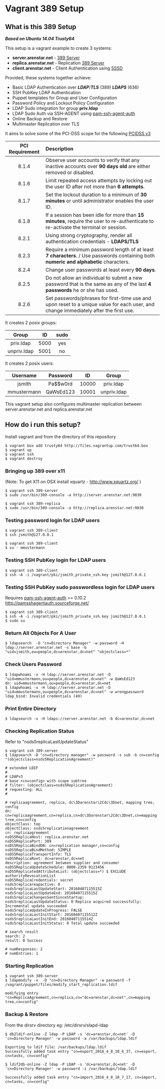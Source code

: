 # Vagrant 389 Setup

## What is this 389 Setup

___Based on Ubuntu 14.04 Trusty64___

This setup is a vagrant example to create 3 systems:

* **server.arenstar.net**  - [389 Server](http://directory.fedoraproject.org/ "389 Server")
* **replica.arenstar.net** - Replication [389 Server](http://directory.fedoraproject.org/ "389 Server")
* **client.arenstar.net**  - Client Authentication using [SSSD](https://fedorahosted.org/sssd/ "SSSD")

Provided, these systems together achieve:

* Basic LDAP Authentication over **_LDAP_**/**_TLS_** (389) **_LDAPS_** (636)
* SSH PubKey LDAP Authentication
* Puppet templates for Group and User Configuration
* Password Policy and Lockout Policy Configuration
* LDAP Sudo integration for group **priv.ldap**
* LDAP Sudo Auth via SSH-AGENT using [pam-ssh-agent-auth](http://pamsshagentauth.sourceforge.net/ "pam-ssh-agent-auth")
* Online Backup and Restore
* Multimaster Replication over TLS

It aims to solve some of the PCI-DSS scope for the following [PCIDSS v3](https://www.pcisecuritystandards.org/documents/PCI_DSS_v3.pdf "PCIDSS v3")

| PCI Requirement | Description |
| :---: | :--- |
| 8.1.4 | Observe user accounts to verify that any inactive accounts over **90 days old** are either removed or disabled. |
| 8.1.6 | Limit repeated access attempts by locking out the user ID after not more than **6 attempts**. |
| 8.1.7 | Set the lockout duration to a minimum of **30 minutes** or until administrator enables the user ID. |
| 8.1.8 | If a session has been idle for more than **15 minutes**, require the user to re-authenticate to re-activate the terminal or session. |
| 8.2.1 | Using strong cryptography, render all authentication credentials - **LDAPS/TLS** |
| 8.2.3 | Require a minimum password length of at least **7 characters**. / Use passwords containing both **numeric and alphabetic** characters. |
| 8.2.4 | Change user passwords at least every **90 days**. |
| 8.2.5 | Do not allow an individual to submit a new password that is the same as any of the last **4 passwords** he or she has used. |
| 8.2.6 | Set passwords/phrases for first-time use and upon reset to a unique value for each user, and change immediately after the first use. |


It creates 2 posix groups:

| Group |  ID   | sudo  |
| :---: | :---: | :---: |
| priv.ldap | 5000  | yes |
| unpriv.ldap | 5001  | no |

It creates 2 posix users:

| Username    | Password  | ID    | Group       |
| :---------: | :-------: | :---: | :---------: |
| jsmith      | Pa$$w0rd  | 10000 | priv.ldap   |
| mmustermann | QaWsEd123 | 10001 | unpriv.ldap |



This vagrant setup also configures multimaster replication between
server.arenstar.net and replica.arenstar.net 

## How do i run this setup?

Install vagrant and from the directory of this repository

```
$ vagrant box add trusty64 http://files.vagrantup.com/trust64.box
$ vagrant up
$ vagrant ssh
$ vagrant destroy
```

### Bringing up 389 over x11 ###
(Note: To get X11 on OSX install xquartz - http://www.xquartz.org/ )
```
$ vagrant ssh 389-server
$ sudo /usr/bin/389-console -a http://server.arenstar.net:9830

$ vagrant ssh 389-replica
$ sudo /usr/bin/389-console -a http://replica.arenstar.net:9830
```

### Testing password login for LDAP users
```
$ vagrant ssh 389-client
$ ssh jsmith@127.0.0.1 

$ vagrant ssh 389-client
$ su - mmustermann
```

### Testing SSH PubKey login for LDAP users
```
$ vagrant ssh 389-client
$ ssh -A -i /vagrant/pki/jsmith_private_ssh.key jsmith@127.0.0.1
```

### Testing SSH PubKey sudo passwordless login for LDAP users
Requires [pam-ssh-agent-auth](http://ppa.launchpad.net/cpick/pam-ssh-agent-auth/ubuntu/pool/main/p/pam-ssh-agent-auth/pam-ssh-agent-auth_0.10.2-0ubuntu0ppa1_amd64.deb"pam-ssh-agent-auth") >= 0.10.2 
http://pamsshagentauth.sourceforge.net/

```
$ vagrant ssh 389-client
$ ssh -A -i /vagrant/pki/jsmith_private_ssh.key jsmith@127.0.0.1
$ sudo su
```

### Return All Objects For A User
```
$ ldapsearch  -D "cn=Directory Manager" -w password -H ldap://server.arenstar.net -s base -b "uid=jsmith,ou=people,dc=arenstar,dc=net" "objectclass=*"
```


### Check Users Password
```
$ ldapwhoami -x -H ldap://server.arenstar.net -D "uid=mmustermann,ou=people,dc=arenstar,dc=net" -w QaWsEd123
dn: uid=mmustermann,ou=people,dc=arenstar,dc=net
$ ldapwhoami -x -H ldap://server.arenstar.net -D "uid=mmustermann,ou=people,dc=arenstar,dc=net" -w wrongpassword
ldap_bind: Invalid credentials (49)
```

### Print Entire Directory
```
$ ldapsearch -x -H ldaps://server.arenstar.net -b dc=arenstar,dc=net
```

### Checking Replication Status
Refer to "nsds5replicaLastUpdateStatus"
```
$ vagrant ssh 389-server
$ ldapsearch -D "cn=directory manager" -w password -s sub -b cn=config "(objectclass=nsds5ReplicationAgreement)"

# extended LDIF
#
# LDAPv3
# base <cn=config> with scope subtree
# filter: (objectclass=nsds5ReplicationAgreement)
# requesting: ALL
#

# replicaagreement, replica, dc\3Darenstar\2Cdc\3Dnet, mapping tree, config
dn: cn=replicaagreement,cn=replica,cn=dc\3Darenstar\2Cdc\3Dnet,cn=mapping tree,cn=config
objectClass: top
objectClass: nsds5replicationagreement
cn: replicaagreement
nsDS5ReplicaHost: replica.arenstar.net
nsDS5ReplicaPort: 389
nsDS5ReplicaBindDN: cn=replication manager,cn=config
nsDS5ReplicaBindMethod: SIMPLE
nsDS5ReplicaTransportInfo: TLS
nsDS5ReplicaRoot: dc=arenstar,dc=net
description: agreement between supplier and consumer
nsDS5ReplicaUpdateSchedule: 0000-2359 0123456
nsDS5ReplicatedAttributeList: (objectclass=*) $ EXCLUDE authorityRevocationList
nsDS5ReplicaCredentials: secret
nsds5replicareapactive: 0
nsds5replicaLastUpdateStart: 20160407115515Z
nsds5replicaLastUpdateEnd: 20160407115515Z
nsds5replicaChangesSentSinceStartup:
nsds5replicaLastUpdateStatus: 0 Replica acquired successfully: Incremental update succeeded
nsds5replicaUpdateInProgress: FALSE
nsds5replicaLastInitStart: 20160407115512Z
nsds5replicaLastInitEnd: 20160407115514Z
nsds5replicaLastInitStatus: 0 Total update succeeded

# search result
search: 2
result: 0 Success

# numResponses: 2
# numEntries: 1
```

### Starting Replication 
```
$ vagrant ssh 389-server
$ ldapmodify -x  -D "cn=Directory Manager" -w password -f /vagrant/puppet/files/modify_start_replication.ldif

modifying entry "cn=ReplicaAgreement,cn=replica,cn="dc=arenstar,dc=net",cn=mapping tree,cn=config"
```


### Backup & Restore
From the dirsrv directory eg: /etc/dirsrv/slapd-ldap
``` 
$ db2ldif-online -Z ldap -P LDAP -s 'dc=arenstar,dc=net' -D 'cn=Directory Manager' -w password -a /var/backups/ldap.ldif

Exporting to ldif file: /var/backups/ldap.ldif
Successfully added task entry "cn=export_2016_4_8_10_6_37, cn=export, cn=tasks, cn=config"

$ ldif2db-online -Z ldap -P LDAP -s 'dc=arenstar,dc=net' -D 'cn=Directory Manager' -w password -i /var/backups/ldap.ldif

Successfully added task entry "cn=import_2016_4_8_10_7_17, cn=import, cn=tasks, cn=config"
```
